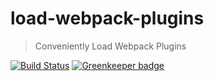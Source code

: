 # load-webpack-plugins

> Conveniently Load Webpack Plugins

[![Build Status](https://travis-ci.org/abhishekisnot/load-webpack-plugins.svg?branch=master)](https://travis-ci.org/abhishekisnot/load-webpack-plugins)
[![Greenkeeper badge](https://badges.greenkeeper.io/abhishekisnot/load-webpack-plugins.svg)](https://greenkeeper.io/)

